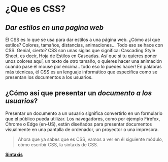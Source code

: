 # ¿Que es CSS?
## _Dar estilos en una pagina web_ 

Él CSS es lo que se usa para dar estilos a una página web. ¿Cómo así que estilos? Colores, tamaños, distancias, animaciones… Todo eso se hace con CSS. Genial, cierto?
CSS son unas siglas que significa: Cascading Style Sheet, es decir, Hoja de Estilos en Cascadas. Así que si tu quieres poner unos colores aquí, un texto de otro tamaño, o quieres hacer una animación cuando pase él mouse por encima.. todo eso lo puedes hacer! 
En palabras más técnicas, él CSS es un lenguaje informático que especifica como se presentan los documentos a los usuarios. 

## ¿Cómo así que presentar un _documento a los usuarios_? 
Presentar un documento a un usuario significa convertirlo en un formulario que el público pueda utilizar. Los navegadores, como por ejemplo Firefox, Chrome o Edge (en-US), están diseñados para presentar documentos visualmente en una pantalla de ordenador, un proyector o una impresora.

> Ahora que ya sabes que es CSS, vamos a ver en él siguiente módulo, cómo escribir CSS, la sintaxis de CSS.

**[Sintaxis]**

[Sintaxis]: <sintaxis.md>
